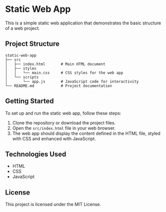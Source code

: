 # Static Web App

This is a simple static web application that demonstrates the basic structure of a web project.

## Project Structure

```
static-web-app
├── src
│   ├── index.html       # Main HTML document
│   ├── styles
│   │   └── main.css     # CSS styles for the web app
│   └── scripts
│       └── app.js       # JavaScript code for interactivity
└── README.md            # Project documentation
```

## Getting Started

To set up and run the static web app, follow these steps:

1. Clone the repository or download the project files.
2. Open the `src/index.html` file in your web browser.
3. The web app should display the content defined in the HTML file, styled with CSS and enhanced with JavaScript.

## Technologies Used

- HTML
- CSS
- JavaScript

## License

This project is licensed under the MIT License.